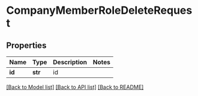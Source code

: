 # CompanyMemberRoleDeleteRequest

## Properties
Name | Type | Description | Notes
------------ | ------------- | ------------- | -------------
**id** | **str** | id | 

[[Back to Model list]](../README.md#documentation-for-models) [[Back to API list]](../README.md#documentation-for-api-endpoints) [[Back to README]](../README.md)

